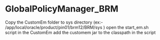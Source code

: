 # GlobalPolicyManager_BRM

Copy the CustomEm folder to sys directory (ex:- /app/local/oracle/product/pin01/brm12/BRM/sys )
open the   start_em.sh script in the CustomEm
add the customem jar  to the classpath in the script 

 


